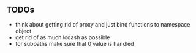 ## TODOs

* think about getting rid of proxy and just bind functions to namespace object
* get rid of as much lodash as possible
* for subpaths make sure that 0 value is handled
